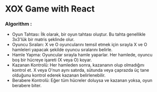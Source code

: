 # XOX Game with React

### Algorithm :

- Oyun Tahtası: İlk olarak, bir oyun tahtası oluştur. Bu tahta genellikle 3x3'lük bir matris şeklinde olur.
- Oyuncu Sıraları: X ve O oyuncularını temsil etmek için sırayla X ve O hamleleri yapacak şekilde oyuncu sıralarını belirle.
- Hamle Yapma: Oyuncular sırayla hamle yaparlar. Her hamlede, oyuncu boş bir hücreye işareti (X veya O) koyar.
- Kazanan Kontrolü: Her hamleden sonra, kazananın olup olmadığını kontrol et. X veya O'nun aynı satırda, sütunda veya çaprazda üç tane olduğunu kontrol ederek kazanan belirlenebilir.
- Berabere Kontrolü: Eğer tüm hücreler doluysa ve kazanan yoksa, oyun berabere biter.
